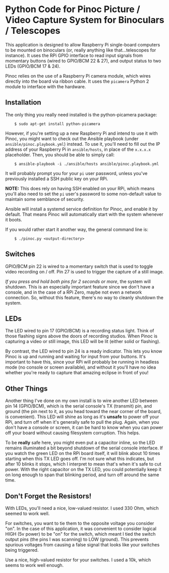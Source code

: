# Python Code for Pinoc Picture / Video Capture System for Binoculars / Telescopes

This application is designed to allow Raspberry Pi single-board computers to be mounted on binoculars (or, really anything like that...telescopes for instance). It uses the RPi GPIO interface to read input signals
from momentary buttons (wired to GPIO/BCM 22 & 27), and output status to two LEDs (GPIO/BCM 17 & 24).

Pinoc relies on the use of a Raspberry Pi camera module, which wires directly into the board via ribbon cable. It uses the `picamera` Python 2 module to interface with the hardware.

## Installation

The only thing you really need installed is the python-picamera package:

```
    $ sudo apt-get install python-picamera
```

However, if you're setting up a new Raspberry Pi and intend to use it with Pinoc, you might want to check out the Ansible playbook (under `ansible/pinoc.playbook.yml`) instead. To use it, you'll need to fill out the IP address of your Raspberry Pi in `ansible/hosts`, in place of the `x.x.x.x` placeholder. Then, you should be able to simply call:

```
    $ ansible-playbook -i ./ansible/hosts ansible/pinoc.playbook.yml
```

It will probably prompt you for your `pi` user password, unless you've previously installed a SSH public key on your RPi.

**NOTE:** This does rely on having SSH enabled on your RPi, which means you'll also need to set the `pi` user's password to some non-default value to maintain some semblance of security.

Ansible will install a systemd service definition for Pinoc, and enable it by default. That means Pinoc will automatically start with the system whenever it boots.

If you would rather start it another way, the general command line is:

```
    $ ./pinoc.py <output-directory>
```

## Switches

GPIO/BCM pin 22 is wired to a momentary switch that is used to toggle video recording on / off. Pin 27 is used to trigger the capture of a still image.

*If you press and hold both pins for 2 seconds or more*, the system will shutdown. This is an especially important feature since we don't have a console, and in the case of a RPi Zero, maybe not even a network connection. So, without this feature, there's no way to cleanly shutdown the system.

## LEDs

The LED wired to pin 17 (GPIO/BCM) is a recording status light. Think of those flashing signs above the doors of recording studios. When Pinoc is capturing a video or still image, this LED will be lit (either solid or flashing).

By contrast, the LED wired to pin 24 is a ready indicator. This lets you know Pinoc is up and running and waiting for input from your buttons. It's important to have this, since your RPi will probably be running in headless mode (no console or screen available), and without it you'll have no idea whether you're ready to capture that amazing eclipse in front of you!

## Other Things

Another thing I've done on my own install is to wire another LED between pin 14 (GPIO/BCM), which is the serial console's TX (transmit) pin, and ground (the pin next to it, as you head toward the near corner of the board, is convenient). This LED will shine as long as it's **unsafe** to power off your RPi, and turn off when it's generally safe to pull the plug. Again, when you don't have a console or screen, it can be hard to know when you can power off your board without causing filesystem corruption. This helps.

To be **really** safe here, you might even put a capacitor inline, so the LED remains illuminated a bit beyond shutdown of the serial console interface. If you watch the green LED on the RPi board itself, it will blink about 10 times starting when this TX LED goes off. I'm not sure what this indicates, but after 10 blinks it stops, which I interpret to mean that's when it's safe to cut power. With the right capacitor on the TX LED, you could potentially keep it on long enough to span that blinking period, and turn off around the same time.

## Don't Forget the Resistors!

With LEDs, you'll need a nice, low-valued resistor. I used 330 Ohm, which seemed to work well.

For switches, you want to tie them to the opposite voltage you consider "on". In the case of this application, it was convenient to consider logical HIGH (5v power) to be "on" for the switch, which meant I tied the switch output pins (the pins I was scanning) to LOW (ground). This prevents spurious voltages from causing a false signal that looks like your switches being triggered.

Use a nice, high-valued resistor for your switches. I used a 10k, which seems to work well enough.
